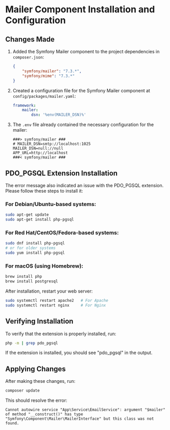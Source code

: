 # Mailer Component Installation and Configuration

## Changes Made

1. Added the Symfony Mailer component to the project dependencies in `composer.json`:
   ```json
   {
       "symfony/mailer": "7.3.*",
       "symfony/mime": "7.3.*"
   }
   ```

2. Created a configuration file for the Symfony Mailer component at `config/packages/mailer.yaml`:
   ```yaml
   framework:
       mailer:
           dsn: '%env(MAILER_DSN)%'
   ```

3. The `.env` file already contained the necessary configuration for the mailer:
   ```
   ###> symfony/mailer ###
   # MAILER_DSN=smtp://localhost:1025
   MAILER_DSN=null://null
   APP_URL=http://localhost
   ###< symfony/mailer ###
   ```

## PDO_PGSQL Extension Installation

The error message also indicated an issue with the PDO_PGSQL extension. Please follow these steps to install it:

### For Debian/Ubuntu-based systems:

```bash
sudo apt-get update
sudo apt-get install php-pgsql
```

### For Red Hat/CentOS/Fedora-based systems:

```bash
sudo dnf install php-pgsql
# or for older systems
sudo yum install php-pgsql
```

### For macOS (using Homebrew):

```bash
brew install php
brew install postgresql
```

After installation, restart your web server:

```bash
sudo systemctl restart apache2   # For Apache
sudo systemctl restart nginx     # For Nginx
```

## Verifying Installation

To verify that the extension is properly installed, run:

```bash
php -m | grep pdo_pgsql
```

If the extension is installed, you should see "pdo_pgsql" in the output.

## Applying Changes

After making these changes, run:

```bash
composer update
```

This should resolve the error:
```
Cannot autowire service "App\Service\EmailService": argument "$mailer" of method "__construct()" has type "Symfony\Component\Mailer\MailerInterface" but this class was not found.
```
